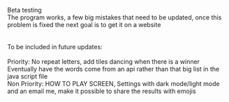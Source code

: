 Beta testing <br />
The program works, a few big mistakes that need to be updated, once this problem is fixed the next goal is to get it on a website <br />
<br /> <br />
To be included in future updates: <br /> <br />
Priority: No repeat letters, add tiles dancing when there is a winner <br />
Eventually have the words come from an api rather than that big list in the java script file  <br />
Non Priority: HOW TO PLAY SCREEN, Settings with dark mode/light mode and an email me, make it possible to share the results with emojis
